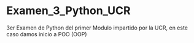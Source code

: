 # Examen_3_Python_UCR
3er Examen de Python del primer Modulo impartido por la UCR, en este caso damos inicio a POO (OOP) 
